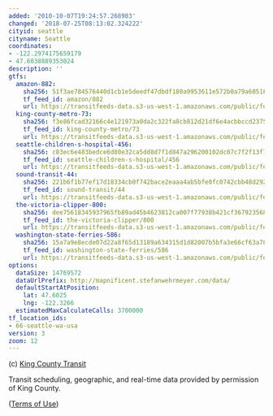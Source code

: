```yaml
---
added: '2010-10-07T19:24:57.268983'
changed: '2018-07-25T08:13:02.324222'
cityid: seattle
cityname: Seattle
coordinates:
- -122.2974175659179
- 47.6038889353024
description: ''
gtfs:
  amazon-882:
    sha256: 51f3ae784576440d1cb1e5deedf47dbdf180a9953611e572b0a79a60518f71dc
    tf_feed_id: amazon/882
    url: https://transitfeeds-data.s3-us-west-1.amazonaws.com/public/feeds/amazon/882/20180309/gtfs.zip
  king-county-metro-73:
    sha256: f3e86fcad32166c4e121973a0da2c322fa8cb812d21df6e4acbbccd23750cf87
    tf_feed_id: king-county-metro/73
    url: https://transitfeeds-data.s3-us-west-1.amazonaws.com/public/feeds/king-county-metro/73/20180718/gtfs.zip
  seattle-children-s-hospital-456:
    sha256: c83ec6e483bedce6d80e32ca5dd8d7f1d847a296200102dc07c7f2f13f7c457a
    tf_feed_id: seattle-children-s-hospital/456
    url: https://transitfeeds-data.s3-us-west-1.amazonaws.com/public/feeds/seattle-children-s-hospital/456/20180721/gtfs.zip
  sound-transit-44:
    sha256: 221b6f1b77ef17d18334cb0f742bace2eaaa4ab5bfe0fc0742cbb48d29225935
    tf_feed_id: sound-transit/44
    url: https://transitfeeds-data.s3-us-west-1.amazonaws.com/public/feeds/sound-transit/44/20180721/gtfs.zip
  the-victoria-clipper-800:
    sha256: dee75618345937965fb89ad45b4623812ca007f77938b421cf36792356804128
    tf_feed_id: the-victoria-clipper/800
    url: https://transitfeeds-data.s3-us-west-1.amazonaws.com/public/feeds/the-victoria-clipper/800/20180521/gtfs.zip
  washington-state-ferries-586:
    sha256: 15a7a9e8ecde07d22a8f65d13189a634315d1d82007b5bfa3e66cf63a78da423
    tf_feed_id: washington-state-ferries/586
    url: https://transitfeeds-data.s3-us-west-1.amazonaws.com/public/feeds/washington-state-ferries/586/20180720/gtfs.zip
options:
  dataSize: 14769572
  dataUrlPrefix: http://mapnificent.stefanwehrmeyer.com/data/
  defaultStartAtPosition:
    lat: 47.6025
    lng: -122.3266
  estimatedMaxCalculateCalls: 3700000
tf_location_ids:
- 66-seattle-wa-usa
version: 3
zoom: 12
---
```


(c) [King County Transit](http://www.kingcounty.gov)

Transit scheduling, geographic, and real-time data provided by permission of King County.

([Terms of Use](https://www.kingcounty.gov/transportation/kcdot/MetroTransit/Developers/TermsOfUse.aspx))
